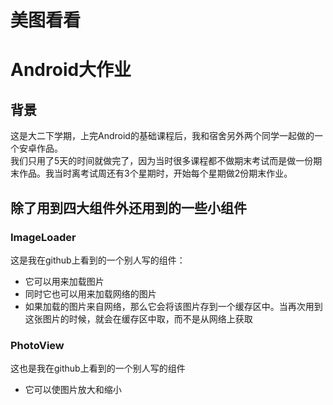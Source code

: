 # 美图看看
# Android大作业
## 背景
这是大二下学期，上完Android的基础课程后，我和宿舍另外两个同学一起做的一个安卓作品。  
我们只用了5天的时间就做完了，因为当时很多课程都不做期末考试而是做一份期末作品。我当时离考试周还有3个星期时，开始每个星期做2份期末作业。  
## 除了用到四大组件外还用到的一些小组件
### ImageLoader
这是我在github上看到的一个别人写的组件：
- 它可以用来加载图片
- 同时它也可以用来加载网络的图片
- 如果加载的图片来自网络，那么它会将该图片存到一个缓存区中。当再次用到这张图片的时候，就会在缓存区中取，而不是从网络上获取
### PhotoView
这也是我在github上看到的一个别人写的组件
- 它可以使图片放大和缩小
